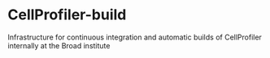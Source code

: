 CellProfiler-build
==================

Infrastructure for continuous integration and automatic builds of CellProfiler internally at the Broad institute
